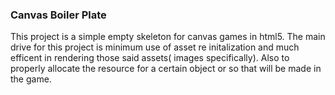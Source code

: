 ### Canvas Boiler Plate

This project is a simple empty skeleton for canvas games in html5. The main drive for this project is minimum use of asset re initalization and much efficent in rendering those said assets( images specifically). Also to properly allocate the resource for a certain object or so that will be made in the game.